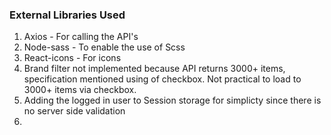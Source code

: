 ### External Libraries Used
1. Axios - For calling the API's
2. Node-sass - To enable the use of Scss
3. React-icons - For icons
4. Brand filter not implemented because API returns 3000+ items, specification mentioned using of checkbox. Not practical to load to 3000+ items via checkbox.
5. Adding the logged in user to Session storage for simplicty since there is no server side validation
6. 


